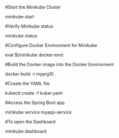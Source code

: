 #Start the Minikube Cluster

minikube start

#Verify Minikube status

minikube status

#Configure Docker Environment for Minikube

eval $(minikube docker-env)

#Build the Docker image into the Docker Environment

docker build -t myprg10 .

#Create the YAML file

kubectl create -f kuber.yaml

#Access the Spring Boot app

minikube service myapp-service

#To open the Dashboard

minikube dashboard
